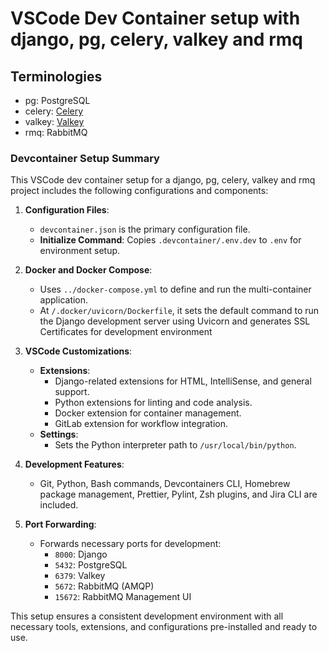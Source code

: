 # VSCode Dev Container setup with django, pg, celery, valkey and rmq

## Terminologies
- pg: PostgreSQL
- celery: [Celery](https://docs.celeryq.dev/en/stable/index.html)
- valkey: [Valkey](https://valkey.io/)
- rmq: RabbitMQ


### Devcontainer Setup Summary

This VSCode dev container setup for a django, pg, celery, valkey and rmq project includes the following configurations and components:

1. **Configuration Files**: 
   - `devcontainer.json` is the primary configuration file.
   - **Initialize Command**: Copies `.devcontainer/.env.dev` to `.env` for environment setup.

2. **Docker and Docker Compose**:
   - Uses `../docker-compose.yml` to define and run the multi-container application.
   - At `/.docker/uvicorn/Dockerfile`, it sets the default command to run the Django development server using Uvicorn and generates SSL Certificates for development environment



6. **VSCode Customizations**:
   - **Extensions**:
     - Django-related extensions for HTML, IntelliSense, and general support.
     - Python extensions for linting and code analysis.
     - Docker extension for container management.
     - GitLab extension for workflow integration.
   - **Settings**:
     - Sets the Python interpreter path to `/usr/local/bin/python`.

7. **Development Features**:
   - Git, Python, Bash commands, Devcontainers CLI, Homebrew package management, Prettier, Pylint, Zsh plugins, and Jira CLI are included.

8. **Port Forwarding**:
   - Forwards necessary ports for development:
     - `8000`: Django
     - `5432`: PostgreSQL
     - `6379`: Valkey
     - `5672`: RabbitMQ (AMQP)
     - `15672`: RabbitMQ Management UI


This setup ensures a consistent development environment with all necessary tools, extensions, and configurations pre-installed and ready to use.
